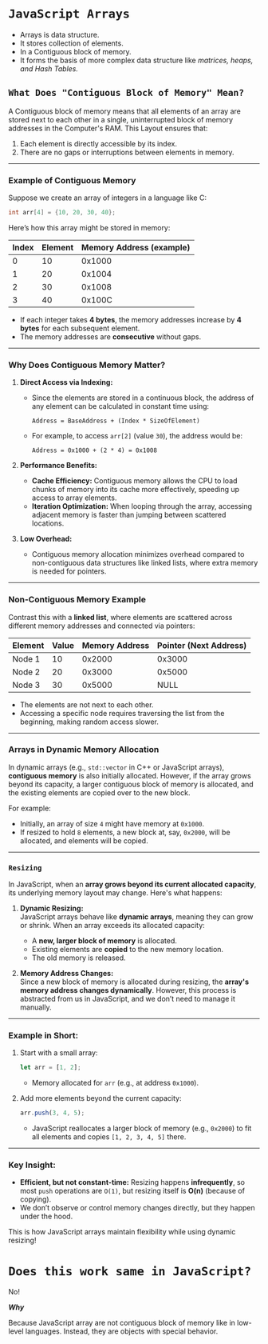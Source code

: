 # `JavaScript Arrays`

- Arrays is data structure.
- It stores collection of elements.
- In a Contiguous block of memory.
- It forms the basis of more complex data structure like _matrices, heaps, and Hash Tables._

## `What Does "Contiguous Block of Memory" Mean?`

A Contiguous block of memory means that all elements of an array are stored next to each other in a single, uninterrupted block of memory addresses in the Computer's RAM. This Layout ensures that:

1. Each element is directly accessible by its index.
2. There are no gaps or interruptions between elements in memory.

---

### Example of Contiguous Memory

Suppose we create an array of integers in a language like C:

```c
int arr[4] = {10, 20, 30, 40};
```

Here’s how this array might be stored in memory:

| Index | Element | Memory Address (example) |
| ----- | ------- | ------------------------ |
| 0     | 10      | 0x1000                   |
| 1     | 20      | 0x1004                   |
| 2     | 30      | 0x1008                   |
| 3     | 40      | 0x100C                   |

- If each integer takes **4 bytes**, the memory addresses increase by **4 bytes** for each subsequent element.
- The memory addresses are **consecutive** without gaps.

---

### Why Does Contiguous Memory Matter?

1. **Direct Access via Indexing:**

   - Since the elements are stored in a continuous block, the address of any element can be calculated in constant time using:
     ```
     Address = BaseAddress + (Index * SizeOfElement)
     ```
   - For example, to access `arr[2]` (value `30`), the address would be:
     ```
     Address = 0x1000 + (2 * 4) = 0x1008
     ```

2. **Performance Benefits:**

   - **Cache Efficiency:** Contiguous memory allows the CPU to load chunks of memory into its cache more effectively, speeding up access to array elements.
   - **Iteration Optimization:** When looping through the array, accessing adjacent memory is faster than jumping between scattered locations.

3. **Low Overhead:**
   - Contiguous memory allocation minimizes overhead compared to non-contiguous data structures like linked lists, where extra memory is needed for pointers.

---

### Non-Contiguous Memory Example

Contrast this with a **linked list**, where elements are scattered across different memory addresses and connected via pointers:

| Element | Value | Memory Address | Pointer (Next Address) |
| ------- | ----- | -------------- | ---------------------- |
| Node 1  | 10    | 0x2000         | 0x3000                 |
| Node 2  | 20    | 0x3000         | 0x5000                 |
| Node 3  | 30    | 0x5000         | NULL                   |

- The elements are not next to each other.
- Accessing a specific node requires traversing the list from the beginning, making random access slower.

---

### Arrays in Dynamic Memory Allocation

In dynamic arrays (e.g., `std::vector` in C++ or JavaScript arrays), **contiguous memory** is also initially allocated. However, if the array grows beyond its capacity, a larger contiguous block of memory is allocated, and the existing elements are copied over to the new block.

For example:

- Initially, an array of size `4` might have memory at `0x1000`.
- If resized to hold `8` elements, a new block at, say, `0x2000`, will be allocated, and elements will be copied.

---

### `Resizing`

In JavaScript, when an **array grows beyond its current allocated capacity**, its underlying memory layout may change. Here's what happens:

1. **Dynamic Resizing:**  
   JavaScript arrays behave like **dynamic arrays**, meaning they can grow or shrink. When an array exceeds its allocated capacity:

   - A **new, larger block of memory** is allocated.
   - Existing elements are **copied** to the new memory location.
   - The old memory is released.

2. **Memory Address Changes:**  
   Since a new block of memory is allocated during resizing, the **array's memory address changes dynamically**. However, this process is abstracted from us in JavaScript, and we don’t need to manage it manually.

---

### Example in Short:

1. Start with a small array:

   ```javascript
   let arr = [1, 2];
   ```

   - Memory allocated for `arr` (e.g., at address `0x1000`).

2. Add more elements beyond the current capacity:

   ```javascript
   arr.push(3, 4, 5);
   ```

   - JavaScript reallocates a larger block of memory (e.g., `0x2000`) to fit all elements and copies `[1, 2, 3, 4, 5]` there.

---

### Key Insight:

- **Efficient, but not constant-time:** Resizing happens **infrequently**, so most `push` operations are `O(1)`, but resizing itself is **O(n)** (because of copying).
- We don’t observe or control memory changes directly, but they happen under the hood.

This is how JavaScript arrays maintain flexibility while using dynamic resizing!

# `Does this work same in JavaScript?`

No!

**_Why_**

Because JavaScript array are not contiguous block of memory like in low-level languages. Instead, they are objects with special behavior.
